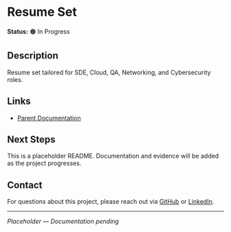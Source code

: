 # Resume Set

**Status:** 🟠 In Progress

## Description

Resume set tailored for SDE, Cloud, QA, Networking, and Cybersecurity roles.

## Links

- [Parent Documentation](../../README.md)

## Next Steps

This is a placeholder README. Documentation and evidence will be added as the project progresses.

## Contact

For questions about this project, please reach out via [GitHub](https://github.com/sams-jackson) or [LinkedIn](https://www.linkedin.com/in/sams-jackson).

---
*Placeholder — Documentation pending*
